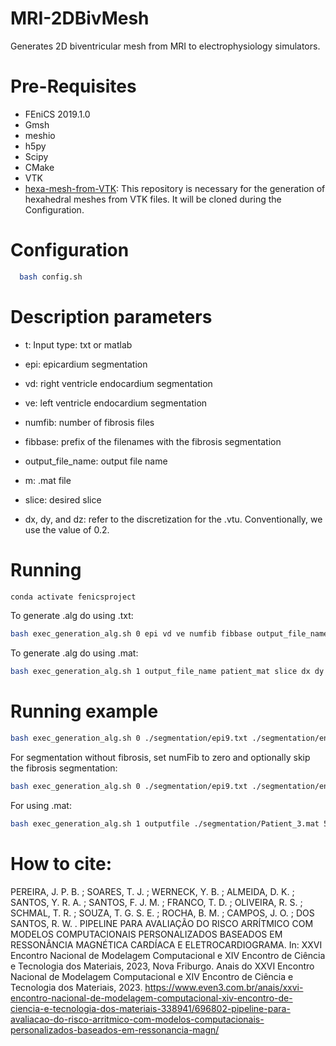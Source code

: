 # MRI-2DBivMesh
Generates 2D biventricular mesh from MRI to electrophysiology simulators.

# Pre-Requisites

  - FEniCS 2019.1.0
  - Gmsh
  - meshio
  - h5py 
  - Scipy
  - CMake
  - VTK
  - [hexa-mesh-from-VTK](https://github.com/rsachetto/hexa-mesh-from-VTK.git): This repository is necessary for the generation of hexahedral meshes from VTK files. It will be cloned during the Configuration.
  
# Configuration
  ```sh
    bash config.sh
  ```

# Description parameters
  - t: Input type: txt or matlab

  - epi: epicardium segmentation

  - vd: right ventricle endocardium segmentation

  - ve: left ventricle endocardium segmentation

  - numfib: number of fibrosis files

  - fibbase: prefix of the filenames with the fibrosis segmentation
  
  - output_file_name: output file name

  - m: .mat file

  - slice: desired slice

  - dx, dy, and dz: refer to the discretization for the .vtu. Conventionally, we use the value of 0.2.
# Running


```sh
conda activate fenicsproject
```
To generate .alg do using .txt:
```sh
bash exec_generation_alg.sh 0 epi vd ve numfib fibbase output_file_name dx dy dz
```
To generate .alg do using .mat:
```sh
bash exec_generation_alg.sh 1 output_file_name patient_mat slice dx dy dz
```

# Running example
```sh
bash exec_generation_alg.sh 0 ./segmentation/epi9.txt ./segmentation/endoVD9.txt ./segmentation/endoVE9.txt 3 ./segmentation/fibr9_ output_file 0.2 0.2 0.2
```
For segmentation without fibrosis, set numFib to zero and optionally skip the fibrosis segmentation:
```sh
bash exec_generation_alg.sh 0 ./segmentation/epi9.txt ./segmentation/endoVD9.txt ./segmentation/endoVE9.txt 0 output_file 0.2 0.2 0.2
```
For using .mat:
```sh
bash exec_generation_alg.sh 1 outputfile ./segmentation/Patient_3.mat 5 0.2 0.2 0.2
```

# How to cite:

PEREIRA, J. P. B. ; SOARES, T. J. ; WERNECK, Y. B. ; ALMEIDA, D. K. ; SANTOS, Y. R. A. ; SANTOS, F. J. M. ; FRANCO, T. D. ; OLIVEIRA, R. S. ; SCHMAL, T. R. ; SOUZA, T. G. S. E. ; ROCHA, B. M. ; CAMPOS, J. O. ; DOS SANTOS, R. W. . PIPELINE PARA AVALIAÇÃO DO RISCO ARRÍTMICO COM MODELOS COMPUTACIONAIS PERSONALIZADOS BASEADOS EM RESSONÂNCIA MAGNÉTICA CARDÍACA E ELETROCARDIOGRAMA. In: XXVI Encontro Nacional de Modelagem Computacional e XIV Encontro de Ciência e Tecnologia dos Materiais, 2023, Nova Friburgo. Anais do XXVI Encontro Nacional de Modelagem Computacional e XIV Encontro de Ciência e Tecnologia dos Materiais, 2023.
https://www.even3.com.br/anais/xxvi-encontro-nacional-de-modelagem-computacional-xiv-encontro-de-ciencia-e-tecnologia-dos-materiais-338941/696802-pipeline-para-avaliacao-do-risco-arritmico-com-modelos-computacionais-personalizados-baseados-em-ressonancia-magn/